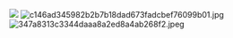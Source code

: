 ![](https://upload-images.jianshu.io/upload_images/17476267-d2977d3a708a5c28.jpg?imageMogr2/auto-orient/strip%7CimageView2/2/w/1240)
![c146ad345982b2b7b18dad673fadcbef76099b01.jpg](https://upload-images.jianshu.io/upload_images/17476267-1c47f8dc1e1172f5.jpg?imageMogr2/auto-orient/strip%7CimageView2/2/w/1240)
![347a8313c3344daaa8a2ed8a4ab268f2.jpeg](https://upload-images.jianshu.io/upload_images/17476267-959786734eba891d.jpeg?imageMogr2/auto-orient/strip%7CimageView2/2/w/1240)

